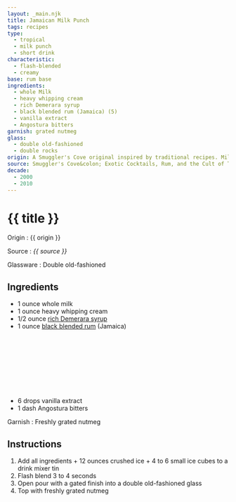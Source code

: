 ```yaml
---
layout: _main.njk
title: Jamaican Milk Punch
tags: recipes
type:
  - tropical
  - milk punch
  - short drink
characteristic:
  - flash-blended
  - creamy
base: rum base
ingredients:
  - whole Milk
  - heavy whipping cream
  - rich Demerara syrup
  - black blended rum (Jamaica) (5)
  - vanilla extract
  - Angostura bitters
garnish: grated nutmeg
glass:
  - double old-fashioned
  - double rocks
origin: A Smuggler's Cove original inspired by traditional recipes. Milk punches were first described in 1688 by travel writer William Sacheverell. According to David Wondrich, the earliest recorded recipe for milk punch comes from a 1711 cookbook.
source: Smuggler's Cove&colon; Exotic Cocktails, Rum, and the Cult of Tiki
decade:
  - 2000
  - 2010
---
```

<!-- markdownlint-disable MD025 -->
# {{ title }}
<!-- markdownlint-disable MD025 -->

Origin
  : {{ origin }}

Source
  : <cite>{{ source }}</cite>

Glassware
  : Double old-fashioned

## Ingredients

* 1 ounce whole milk
* 1 ounce heavy whipping cream
* 1/2 ounce [rich Demerara syrup](/mixes/2-1-simple-syrup)
* 1 ounce [black blended rum](/rums/11-rum-black-blended/) (Jamaica)<icon-l space="1em" class="bigger" label="(5)"><span class="with-icon"><svg class="icon"><use href="/assets/images/icons/circle-5.svg#circle-5"></use></svg></span></icon-l>
* 6 drops vanilla extract
* 1 dash Angostura bitters

Garnish
  : Freshly grated nutmeg

## Instructions

1. Add all ingredients + 12 ounces crushed ice + 4 to 6 small ice cubes to a drink mixer tin
2. Flash blend 3 to 4 seconds
3. Open pour with a gated finish into a double old-fashioned glass
4. Top with freshly grated nutmeg
